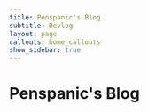 ```yaml
---
title: Penspanic's Blog
subtitle: Devlog
layout: page
callouts: home_callouts
show_sidebar: true
---
```


# Penspanic's Blog